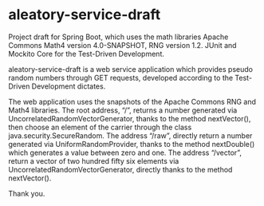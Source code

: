 # aleatory-service-draft
Project draft for Spring Boot, which uses the math libraries Apache Commons Math4 version 4.0-SNAPSHOT, RNG version 1.2. JUnit and Mockito Core for the Test-Driven Development.

aleatory-service-draft is a web service application which provides pseudo random numbers through GET requests, developed according to the Test-Driven Development dictates.

The web application uses the snapshots of the Apache Commons RNG and Math4 libraries.
The root address, “/”, returns a number generated via UncorrelatedRandomVectorGenerator, thanks to the method nextVector(), then choose an element of the carrier through the class java.security.SecureRandom.
The address “/raw”, directly return a number generated via UniformRandomProvider, thanks to the method nextDouble() which generates a value between zero and one.
The address “/vector”, return a vector of two hundred fifty six elements via UncorrelatedRandomVectorGenerator, directly thanks to the method nextVector().

Thank you.
